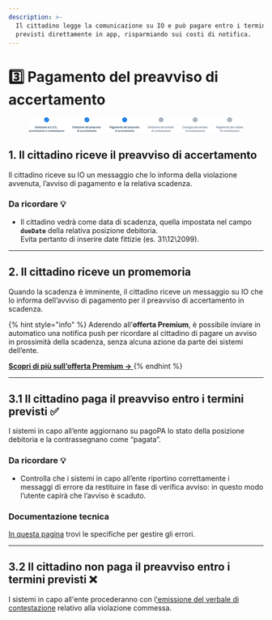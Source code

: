 ```yaml
---
description: >-
  Il cittadino legge la comunicazione su IO e può pagare entro i termini
  previsti direttamente in app, risparmiando sui costi di notifica.
---
```


# 3️⃣ Pagamento del preavviso di accertamento

<figure><img src="docs/lAIZmjrusC6qV8ki9zsZ/.gitbook/assets/image (6).png" alt="Sezione 3 di 6: Pagamento del preavviso di accertamento"><figcaption></figcaption></figure>

## 1. Il cittadino riceve il preavviso di accertamento

Il cittadino riceve su IO un messaggio che lo informa della violazione avvenuta, l’avviso di pagamento e la relativa scadenza.

### Da ricordare 💡&#x20;

* Il cittadino vedrà come data di scadenza, quella impostata nel campo **`dueDate`** della relativa posizione debitoria. \
  Evita pertanto di inserire date fittizie (es. 31\12\2099).

***

## 2. Il cittadino riceve un promemoria

Quando la scadenza è imminente, il cittadino riceve un messaggio su IO che lo informa dell’avviso di pagamento per il preavviso di accertamento in scadenza.

{% hint style="info" %}
Aderendo all’**offerta Premium**, è possibile inviare in automatico una notifica push per ricordare al cittadino di pagare un avviso in prossimità della scadenza, senza alcuna azione da parte dei sistemi dell’ente.

[**Scopri di più sull’offerta Premium →** ](https://docs.pagopa.it/manuale-servizi/che-cosa-puo-fare-un-servizio-su-io/inviare-messaggi#funzionalita-premium)
{% endhint %}

***

## **3.1 Il cittadino paga il preavviso entro i termini previsti ✅**

I sistemi in capo all’ente aggiornano su pagoPA lo stato della posizione debitoria e la contrassegnano come “pagata”.

### Da ricordare 💡&#x20;

* Controlla che i sistemi in capo all’ente riportino correttamente i messaggi di errore da restituire in fase di verifica avviso: in questo modo l’utente capirà che l’avviso è scaduto.

### Documentazione tecnica&#x20;

[In questa pagina](https://docs.pagopa.it/gestionedeglierrori/faultcode-e-faultstring/domino-ec) trovi le specifiche per gestire gli errori.&#x20;

***

## **3.2 Il cittadino non paga il preavviso entro i termini previsti ❌**

I sistemi in capo all'ente procederanno con l['emissione del verbale di contestazione](emissione-del-verbale-di-contestazione.md) relativo alla violazione commessa.
